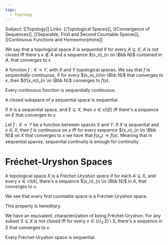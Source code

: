 ```yaml
---
tags:
  - Topology
---
```

Subject: [[Topology]]
Links: [[Topological Spaces]], [[Convergence of Sequences]], [[Separable, First and Second Countable Spaces]], [[Continuous Functions and Homeomorphims]]

We say that a topological space $X$ is *sequential*  if for every $A \subseteq X$, $A$ is not closed iff there's $x \notin A$ and a sequence $(x_n)_{n \in \Bbb N}$ contained in $A$, that converges to $x$. 

A function $f: X\to Y$, with $X$ and $Y$ topological spaces. We say that $f$ is *sequentially continuous*, if for every $(x_n)_{n\in \Bbb N}$ that converges to $x$, then $(f(x_n))_{n \in \Bbb N}$ converges to $f(x)$. 

Every continuous function is sequentially continuous.

A closed subspace of a sequential space is sequential. 

If $X$ is a sequential space, and $E\subseteq X$, then $x\in \text{cl}(E)$ iff there's a sequence on $E$ that converges to $x$

Let $f:X\to Y$ be a function between spaces $X$ and $Y$. If $X$ is sequential and $x\in X$, then $f$ is continuous on $x$ iff for every sequence $(x_n)_{n \in \Bbb N}$  on $X$ that converges to $x$ we have that $f(x_n) \to f(x)$. Meaning that in sequential spaces, sequential continuity is enough for continuity. 

# Fréchet-Uryshon Spaces

A topological space $X$ is a *Fréchet-Uryshon space* if for each $A \subseteq X$, and every $x \in \text{cl}(A)$, there's a sequence $(x_n)_{n \in \Bbb N}$ in $A$, that converges to $x$. 

We see that every first countable space is a Fréchet-Uryshon space. 

This property is hereditary.

We have an equivalent, characterization of being Fréchet-Uryshon. For any subset $S\subseteq X$ is not closed iff for every $x \in (\text{cl}_X\, S)\setminus S$, there's a sequence in $S$ that converges to $x$.

Every Fréchet-Uryshon space is sequential. 